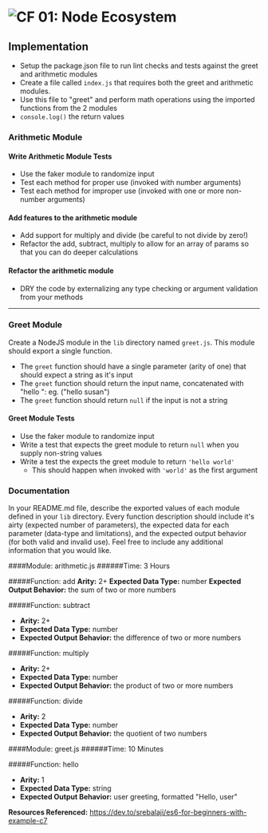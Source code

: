 ![CF](http://i.imgur.com/7v5ASc8.png) 01: Node Ecosystem
========================================================

## Implementation
* Setup the package.json file to run lint checks and tests against the greet and arithmetic modules
* Create a file called `index.js` that requires both the greet and arithmetic modules.
* Use this file to "greet" and perform math operations using the imported functions from the 2 modules
* `console.log()` the return values

### Arithmetic Module

#### Write Arithmetic Module Tests
* Use the faker module to randomize input
* Test each method for proper use (invoked with number arguments)
* Test each method for improper use (invoked with one or more non-number arguments)

#### Add features to the arithmetic module
* Add support for multiply and divide (be careful to not divide by zero!)
* Refactor the add, subtract, multiply to allow for an array of params so that you can do deeper calculations

#### Refactor the arithmetic module
* DRY the code by externalizing any type checking or argument validation from your methods

---


### Greet Module
Create a NodeJS module in the `lib` directory named `greet.js`.  This module should export a single function.
* The `greet` function should have a single parameter (arity of one) that should expect a string as it's input
* The `greet` function should return the input name, concatenated with "hello ": eg. ("hello susan")
* The `greet` function should return `null` if the input is not a string

#### Greet Module Tests
* Use the faker module to randomize input
* Write a test that expects the greet module to return `null` when you supply non-string values
* Write a test the expects the greet module to return `'hello world'`
  * This should happen when invoked with `'world'` as the first argument


### Documentation
In your README.md file, describe the exported values of each module defined in your `lib` directory. 
Every function description should include it's airty (expected number of parameters), the expected data for each parameter (data-type and limitations), and the expected output behavior (for both valid and invalid use). Feel free to include any additional information that you would like.

####Module: arithmetic.js
######Time: 3 Hours

#####Function: add
**Arity:** 2+
**Expected Data Type:** number
**Expected Output Behavior:** the sum of two or more numbers

#####Function: subtract
- **Arity:** 2+
- **Expected Data Type:** number
- **Expected Output Behavior:** the difference of two or more numbers

#####Function: multiply
- **Arity:** 2+
- **Expected Data Type:** number
- **Expected Output Behavior:** the product of two or more numbers

#####Function: divide
- **Arity:** 2
- **Expected Data Type:** number
- **Expected Output Behavior:** the quotient of two numbers

####Module: greet.js
######Time: 10 Minutes

#####Function: hello
- **Arity:** 1
- **Expected Data Type:** string
- **Expected Output Behavior:** user greeting, formatted "Hello, user"


**Resources Referenced:** https://dev.to/srebalaji/es6-for-beginners-with-example-c7